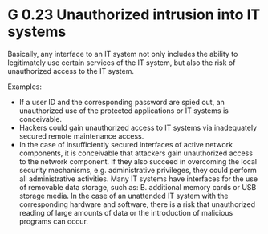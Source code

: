 G 0.23 Unauthorized intrusion into IT systems
==========================================

Basically, any interface to an IT system not only includes the ability to legitimately use certain services of the IT system, but also the risk of unauthorized access to the IT system.

Examples:

* If a user ID and the corresponding password are spied out, an unauthorized use of the protected applications or IT systems is conceivable.
* Hackers could gain unauthorized access to IT systems via inadequately secured remote maintenance access.
* In the case of insufficiently secured interfaces of active network components, it is conceivable that attackers gain unauthorized access to the network component. If they also succeed in overcoming the local security mechanisms, e.g. administrative privileges, they could perform all administrative activities.
Many IT systems have interfaces for the use of removable data storage, such as: B. additional memory cards or USB storage media. In the case of an unattended IT system with the corresponding hardware and software, there is a risk that unauthorized reading of large amounts of data or the introduction of malicious programs can occur.